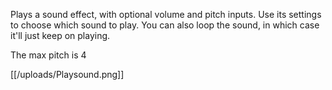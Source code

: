 Plays a sound effect, with optional volume and pitch inputs. Use its settings to choose which sound to play. You can also loop the sound, in which case it'll just keep on playing.

The max pitch is 4

[[/uploads/Playsound.png]]